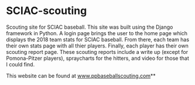 # SCIAC-scouting


Scouting site for SCIAC baseball. This site was built using the Django framework in Python. A login page brings the user to the home page which displays the 2018 team stats for SCIAC baseball. From there, each team has their own stats page with all thier players. Finally, each player has their own scouting report page. These scouting reports include a write up (except for Pomona-Pitzer players), spraycharts for the hitters, and video for those that I could find. 

This website can be found at www.ppbaseballscouting.com**
